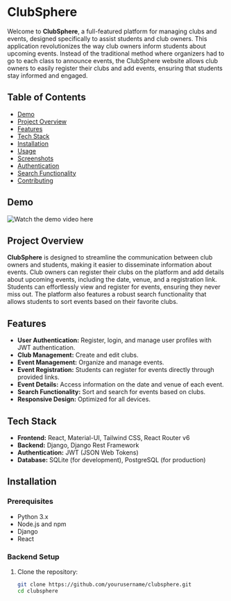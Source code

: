 # ClubSphere

Welcome to **ClubSphere**, a full-featured platform for managing clubs and events, designed specifically to assist students and club owners. This application revolutionizes the way club owners inform students about upcoming events. Instead of the traditional method where organizers had to go to each class to announce events, the ClubSphere website allows club owners to easily register their clubs and add events, ensuring that students stay informed and engaged.

## Table of Contents
- [Demo](#demo)
- [Project Overview](#project-overview)
- [Features](#features)
- [Tech Stack](#tech-stack)
- [Installation](#installation)
- [Usage](#usage)
- [Screenshots](#screenshots)
- [Authentication](#authentication)
- [Search Functionality](#search-functionality)
- [Contributing](#contributing)

## Demo
![Watch the demo video here](https://github.com/Dharshansk16/Club-Sphere/assets/142658700/d14c733b-490b-4151-a82a-568fe513a57a)

## Project Overview
**ClubSphere** is designed to streamline the communication between club owners and students, making it easier to disseminate information about events. Club owners can register their clubs on the platform and add details about upcoming events, including the date, venue, and a registration link. Students can effortlessly view and register for events, ensuring they never miss out. The platform also features a robust search functionality that allows students to sort events based on their favorite clubs.

## Features
- **User Authentication:** Register, login, and manage user profiles with JWT authentication.
- **Club Management:** Create and edit clubs.
- **Event Management:** Organize and manage events.
- **Event Registration:** Students can register for events directly through provided links.
- **Event Details:** Access information on the date and venue of each event.
- **Search Functionality:** Sort and search for events based on clubs.
- **Responsive Design:** Optimized for all devices.

## Tech Stack
- **Frontend:** React, Material-UI, Tailwind CSS, React Router v6
- **Backend:** Django, Django Rest Framework
- **Authentication:** JWT (JSON Web Tokens)
- **Database:** SQLite (for development), PostgreSQL (for production)

## Installation
### Prerequisites
- Python 3.x
- Node.js and npm
- Django
- React

### Backend Setup
1. Clone the repository:
   ```bash
   git clone https://github.com/yourusername/clubsphere.git
   cd clubsphere


























